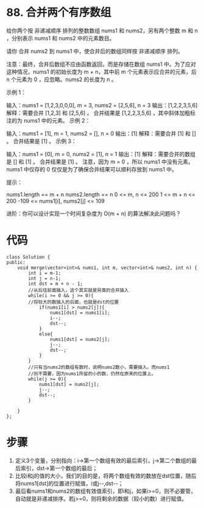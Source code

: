 # 88. 合并两个有序数组

给你两个按 非递减顺序 排列的整数数组 nums1 和 nums2，另有两个整数 m 和 n ，分别表示 nums1 和 nums2 中的元素数目。

请你 合并 nums2 到 nums1 中，使合并后的数组同样按 非递减顺序 排列。

注意：最终，合并后数组不应由函数返回，而是存储在数组 nums1 中。为了应对这种情况，nums1 的初始长度为 m + n，其中前 m 个元素表示应合并的元素，后 n 个元素为 0 ，应忽略。nums2 的长度为 n 。

 

示例 1：

输入：nums1 = [1,2,3,0,0,0], m = 3, nums2 = [2,5,6], n = 3
输出：[1,2,2,3,5,6]
解释：需要合并 [1,2,3] 和 [2,5,6] 。
合并结果是 [1,2,2,3,5,6] ，其中斜体加粗标注的为 nums1 中的元素。
示例 2：

输入：nums1 = [1], m = 1, nums2 = [], n = 0
输出：[1]
解释：需要合并 [1] 和 [] 。
合并结果是 [1] 。
示例 3：

输入：nums1 = [0], m = 0, nums2 = [1], n = 1
输出：[1]
解释：需要合并的数组是 [] 和 [1] 。
合并结果是 [1] 。
注意，因为 m = 0 ，所以 nums1 中没有元素。nums1 中仅存的 0 仅仅是为了确保合并结果可以顺利存放到 nums1 中。
 

提示：

nums1.length == m + n
nums2.length == n
0 <= m, n <= 200
1 <= m + n <= 200
-109 <= nums1[i], nums2[j] <= 109
 

进阶：你可以设计实现一个时间复杂度为 O(m + n) 的算法解决此问题吗？

# 代码
```
class Solution {
public:
    void merge(vector<int>& nums1, int m, vector<int>& nums2, int n) {
        int i = m-1;
        int j = n-1;
        int dst = m + n - 1;
        //从后往前面插入，这个其实就是另类的合并插入
        while(i >= 0 && j >= 0){
        //将较大的数插入的后面，也就是dst的位置
            if(nums1[i] > nums2[j]){
                nums1[dst] = nums1[i];
                i--;
                dst--;
            }
            else{
                nums1[dst] = nums2[j];
                j--;
                dst--;
            }
        }
        //只有当nums2的数组有数时，说明nums2数小，需要插入。而nums1
        //则不需要，因为nums1所留的小的数，仍然在原来的位置上。
        while(j >= 0){
            nums1[dst] = nums2[j];
            j--;
            dst--;
        }

    }
};
```
# 步骤
1. 定义3个变量，分别指向：i->第一个数组有效的最后索引，j->第二个数组的最后索引，dst->第一个数组的最后；
2. 比较i和j的值的大小，我们的目的是，将两个数组有效的数放在dst位置，随后将nums1[dst]的位置进行赋值，i或j--,dst--；
3. 最后看nums1和nums2的数组有效值索引，即i和j，如果i>=0，则不必要管，自动就是非递减排序。若j>=0，则将剩余的数据（较小的数）进行赋值。
